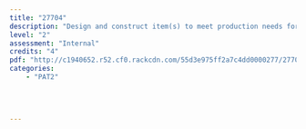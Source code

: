 ```yaml
---
title: "27704"
description: "Design and construct item(s) to meet production needs for a performance context"
level: "2"
assessment: "Internal"
credits: "4"
pdf: "http://c1940652.r52.cf0.rackcdn.com/55d3e975ff2a7c4dd0000277/27704.pdf"
categories:
    - "PAT2"
    
    
    
    
---
```

